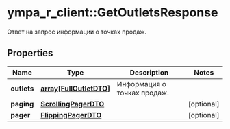 # ympa_r_client::GetOutletsResponse

Ответ на запрос информации о точках продаж.

## Properties
Name | Type | Description | Notes
------------ | ------------- | ------------- | -------------
**outlets** | [**array[FullOutletDTO]**](FullOutletDTO.md) | Информация о точках продаж. | 
**paging** | [**ScrollingPagerDTO**](ScrollingPagerDTO.md) |  | [optional] 
**pager** | [**FlippingPagerDTO**](FlippingPagerDTO.md) |  | [optional] 


